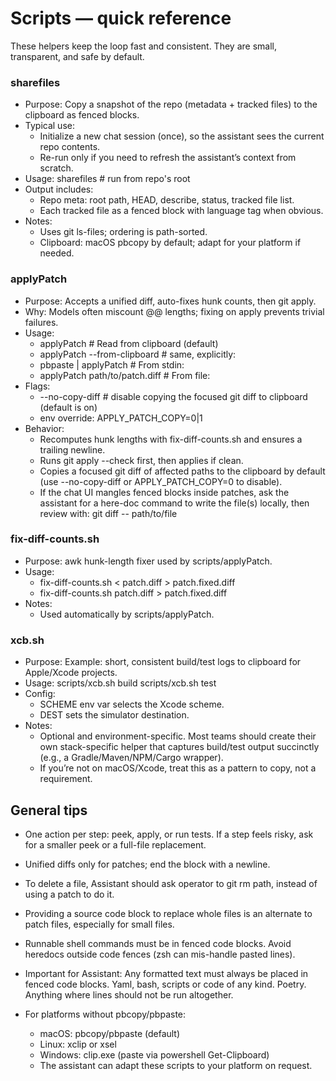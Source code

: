 # Scripts — quick reference

These helpers keep the loop fast and consistent. They are small, transparent, and safe by default.

### sharefiles
- Purpose: Copy a snapshot of the repo (metadata + tracked files) to the clipboard as fenced blocks.
- Typical use:
  - Initialize a new chat session (once), so the assistant sees the current repo contents.
  - Re-run only if you need to refresh the assistant’s context from scratch.
- Usage:
  sharefiles # run from repo's root
- Output includes:
  - Repo meta: root path, HEAD, describe, status, tracked file list.
  - Each tracked file as a fenced block with language tag when obvious.
- Notes:
  - Uses git ls-files; ordering is path-sorted.
  - Clipboard: macOS pbcopy by default; adapt for your platform if needed.

### applyPatch
- Purpose: Accepts a unified diff, auto-fixes hunk counts, then git apply.
- Why: Models often miscount @@ lengths; fixing on apply prevents trivial failures.
- Usage:
  - applyPatch # Read from clipboard (default)
  - applyPatch --from-clipboard # same, explicitly:
  - pbpaste | applyPatch # From stdin:
  - applyPatch path/to/patch.diff # From file:
- Flags:
  - --no-copy-diff # disable copying the focused git diff to clipboard (default is on)
  - env override: APPLY_PATCH_COPY=0|1
- Behavior:
  - Recomputes hunk lengths with fix-diff-counts.sh and ensures a trailing newline.
  - Runs git apply --check first, then applies if clean.
  - Copies a focused git diff of affected paths to the clipboard by default (use --no-copy-diff or APPLY_PATCH_COPY=0 to disable).
  - If the chat UI mangles fenced blocks inside patches, ask the assistant for a here-doc command to write the file(s)
    locally, then review with: git diff -- path/to/file

### fix-diff-counts.sh
- Purpose: awk hunk-length fixer used by scripts/applyPatch.
- Usage:
  - fix-diff-counts.sh < patch.diff > patch.fixed.diff
  - fix-diff-counts.sh patch.diff > patch.fixed.diff
- Notes:
  - Used automatically by scripts/applyPatch.

### xcb.sh
- Purpose: Example: short, consistent build/test logs to clipboard for Apple/Xcode projects.
- Usage:
  scripts/xcb.sh build
  scripts/xcb.sh test
- Config:
  - SCHEME env var selects the Xcode scheme.
  - DEST sets the simulator destination.
- Notes:
  - Optional and environment-specific. Most teams should create their own stack-specific helper that captures build/test output succinctly (e.g., a Gradle/Maven/NPM/Cargo wrapper).
  - If you’re not on macOS/Xcode, treat this as a pattern to copy, not a requirement.

## General tips
- One action per step: peek, apply, or run tests. If a step feels risky, ask for a smaller peek or a full-file replacement.
- Unified diffs only for patches; end the block with a newline.
- To delete a file, Assistant should ask operator to git rm path, instead of using a patch to do it.
- Providing a source code block to replace whole files is an alternate to patch files, especially for small files.
- Runnable shell commands must be in fenced code blocks. Avoid heredocs outside code fences (zsh can mis-handle pasted lines).
- Important for Assistant: Any formatted text must always be placed in fenced code blocks.  Yaml, bash, scripts or code of any kind. Poetry. Anything where lines should not be run altogether.

- For platforms without pbcopy/pbpaste:
  - macOS: pbcopy/pbpaste (default)
  - Linux: xclip or xsel
  - Windows: clip.exe (paste via powershell Get-Clipboard)
  - The assistant can adapt these scripts to your platform on request.
